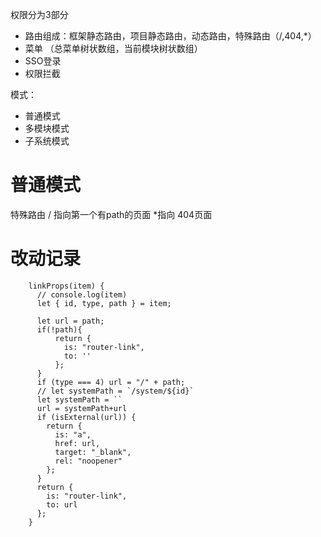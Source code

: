 
权限分为3部分
- 路由组成：框架静态路由，项目静态路由，动态路由，特殊路由（/,404,*）
- 菜单 （总菜单树状数组，当前模块树状数组）
- SSO登录
- 权限拦截

模式：
- 普通模式
- 多模块模式
- 子系统模式


# 普通模式

特殊路由 / 指向第一个有path的页面
*指向 404页面


# 改动记录
```
    linkProps(item) {
      // console.log(item)
      let { id, type, path } = item;

      let url = path;
      if(!path){
          return {
            is: "router-link",
            to: ''
          };
      }
      if (type === 4) url = "/" + path;
      // let systemPath = `/system/${id}`
      let systemPath = ``
      url = systemPath+url
      if (isExternal(url)) {
        return {
          is: "a",
          href: url,
          target: "_blank",
          rel: "noopener"
        };
      }
      return {
        is: "router-link",
        to: url
      };
    }
```

